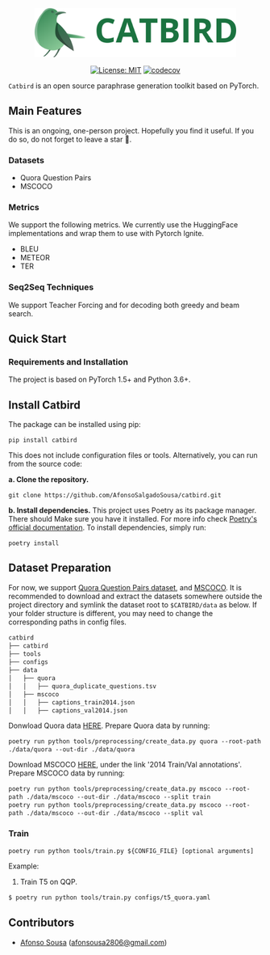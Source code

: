 <div align="center">
    </p>
    <img src="resources/catbird_banner.png"  width="400"/>
    </p>

  [![License: MIT](https://img.shields.io/badge/License-MIT-brightgreen.svg)](https://opensource.org/licenses/MIT)
  [![codecov](https://img.shields.io/codecov/c/gh/AfonsoSalgadoSousa/catbird)](https://codecov.io/gh/AfonsoSalgadoSousa/catbird)
</div>

`Catbird` is an open source paraphrase generation toolkit based on PyTorch.

## Main Features
This is an ongoing, one-person project. Hopefully you find it useful. If you do so, do not forget to leave a star &#127775;.

### Datasets
 * Quora Question Pairs
 * MSCOCO

### Metrics
We support the following metrics. We currently use the HuggingFace implementations and wrap them to use with Pytorch Ignite.
 * BLEU
 * METEOR
 * TER

### Seq2Seq Techniques
We support Teacher Forcing and for decoding both greedy and beam search.

## Quick Start

### Requirements and Installation
The project is based on PyTorch 1.5+ and Python 3.6+.

## Install Catbird
The package can be installed using pip:
```shell
pip install catbird
```
This does not include configuration files or tools.
Alternatively, you can run from the source code:

**a. Clone the repository.**
```shell
git clone https://github.com/AfonsoSalgadoSousa/catbird.git
```
**b. Install dependencies.**
This project uses Poetry as its package manager. There should Make sure you have it installed. For more info check [Poetry's official documentation](https://python-poetry.org/docs/).
To install dependencies, simply run:
```shell
poetry install
```

## Dataset Preparation
For now, we support [Quora Question Pairs dataset](https://quoradata.quora.com/First-Quora-Dataset-Release-Question-Pairs), and [MSCOCO](https://cocodataset.org/#download). It is recommended to download and extract the datasets somewhere outside the project directory and symlink the dataset root to `$CATBIRD/data` as below. If your folder structure is different, you may need to change the corresponding paths in config files.

```text
catbird
├── catbird
├── tools
├── configs
├── data
│   ├── quora
│   │   ├── quora_duplicate_questions.tsv
│   ├── mscoco
│   │   ├── captions_train2014.json
│   │   ├── captions_val2014.json
```

Donwload Quora data [HERE](https://quoradata.quora.com/First-Quora-Dataset-Release-Question-Pairs). Prepare Quora data by running:
```shell
poetry run python tools/preprocessing/create_data.py quora --root-path ./data/quora --out-dir ./data/quora
```

Download MSCOCO [HERE](https://cocodataset.org/#download), under the link '2014 Train/Val annotations'. Prepare MSCOCO data by running:
```shell
poetry run python tools/preprocessing/create_data.py mscoco --root-path ./data/mscoco --out-dir ./data/mscoco --split train
poetry run python tools/preprocessing/create_data.py mscoco --root-path ./data/mscoco --out-dir ./data/mscoco --split val
```

### Train

```shell
poetry run python tools/train.py ${CONFIG_FILE} [optional arguments]
```

Example:
1. Train T5 on QQP.
```bash
$ poetry run python tools/train.py configs/t5_quora.yaml
```

## Contributors
* [Afonso Sousa][1] (afonsousa2806@gmail.com)

[1]: https://github.com/AfonsoSalgadoSousa

